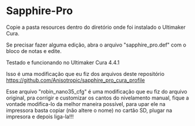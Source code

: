 # Sapphire-Pro

Copie a pasta resources dentro do diretório onde foi instalado o Ultimaker Cura.

Se precisar fazer alguma edição, abra o arquivo "sapphire_pro.def" com o bloco de notas e edite.

Testado e funcionando no Ultimaker Cura 4.4.1

Isso é uma modificação que eu fiz dos arquivos deste repositório https://github.com/Anisotropic/sapphire_pro_cura_profile 

Esse arquivo "robin_nano35_cfg" é uma modificação que eu fiz do arquivo original, pra corrigir e customizar os cantos do nivelamento manual, fique a vontade modifica-lo da melhor maneira possível, para upar ele na impressora basta copiar (não altere o nome) no cartão SD, plugar na impresora e depois liga-la!!!
